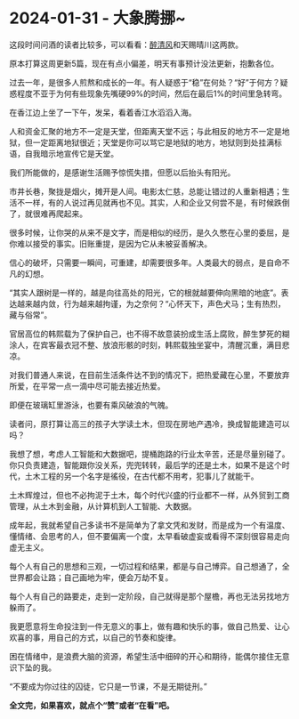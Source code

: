 # 2024-01-31 - 大象腾挪~

这段时间问酒的读者比较多，可以看看：[醉清风](http://mp.weixin.qq.com/s?__biz=Mzg2OTkwNzE4MA==&mid=2247492043&idx=2&sn=891290d2ce899b8eb93402f6ecb7afbc&chksm=ce974e48f9e0c75e9d920d7fef00fd8bc54eda209439d9b703d6a7c53360937c0d8fa123902a&scene=21#wechat_redirect)和天赐晴川这两款。

原本打算这周更新5篇，现在有点小偏差，明天有事预计没法更新，抱歉各位。

过去一年，是很多人煎熬和成长的一年。有人疑惑于“稳”在何处？“好”于何方？疑惑程度不亚于为何有些现象先嘴硬99%的时间，然后在最后1%的时间里急转弯。

在香江边上坐了一下午，发呆，看着香江水滔滔入海。

人和资金汇聚的地方不一定是天堂，但距离天堂不远；与此相反的地方不一定是地狱，但一定距离地狱很近；天堂是你可以骂它是地狱的地方，地狱则到处挂满标语，自我暗示地宣传它是天堂。

我们所能做的，是感谢生活赐予惊慌失措，但愿以后抬头有阳光。

市井长巷，聚拢是烟火，摊开是人间。电影太仁慈，总能让错过的人重新相遇；生活不一样，有的人说过再见就再也不见。其实，人和企业又何尝不是，有时候跌倒了，就很难再爬起来。

很多时候，让你哭的从来不是文字，而是相似的经历，是久久憋在心里的委屈，是你难以接受的事实。旧账重提，是因为它从未被妥善解决。

信心的破坏，只需要一瞬间，可重建，却需要很多年。人类最大的弱点，是自命不凡的幻想。

“其实人跟树是一样的，越是向往高处的阳光，它的根就越要伸向黑暗的地底”。表达越来越内敛，行为越来越拘谨，为之奈何？“心怀天下，声色犬马；生有热烈，藏与俗常”。

官居高位的韩熙载为了保护自己，也不得不故意装扮成生活上腐败，醉生梦死的糊涂人，在宾客最衣冠不整、放浪形骸的时刻，韩熙载独坐宴中，清醒沉重，满目悲凉。

对我们普通人来说，在目前生活条件达不到的情况下，把热爱藏在心里，不要放弃所爱，在平常一点一滴中尽可能去接近热爱。

即便在玻璃缸里游泳，也要有乘风破浪的气魄。

读者问，原打算让高三的孩子大学读土木，但现在房地产遇冷，换成智能建造可以吗？

我想了想，考虑人工智能和大数据吧，提桶跑路的行业太辛苦，还是尽量别碰了。你只负责建造，智能跟你没关系，兜兜转转，最后学的还是土木，如果不是这个时代，土木工程的另一个名字是徭役，在古代都不用考，犯事儿了就能干。

土木辉煌过，但也不必拘泥于土木，每个时代兴盛的行业都不一样，从外贸到工商管理，从土木到金融，从计算机到人工智能、大数据。

成年起，我就希望自己多读书不是简单为了拿文凭和发财，而是成为一个有温度、懂情绪、会思考的人，但不要偏离一个度，太早看破虚妄或看得不深刻很容易走向虚无主义。

每个人有自己的思想和三观，一切过程和结果，都是与自己博弈。自己想通了，全世界都会让路；自己画地为牢，便会万劫不复。

每个人有自己的路要走，走到一定阶段，自己就得是那个屋檐，再也无法另找地方躲雨了。

我更愿意将生命投注到一件无意义的事上，做有趣和快乐的事，做自己热爱、让心欢喜的事，用自己的方式，以自己的节奏和旋律。

困在情绪中，是浪费大脑的资源，希望生活中细碎的开心和期待，能偶尔接住无意识下坠的我。

“不要成为你过往的囚徒，它只是一节课，不是无期徒刑。”

**全文完，如果喜欢，就点个“赞”或者“在看”吧。**